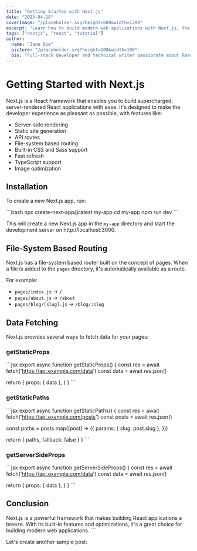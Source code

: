 ```yaml
---
title: "Getting Started with Next.js"
date: "2023-04-18"
coverImage: "/placeholder.svg?height=600&width=1200"
excerpt: "Learn how to build modern web applications with Next.js, the React framework for production."
tags: ["nextjs", "react", "tutorial"]
author:
  name: "Jane Doe"
  picture: "/placeholder.svg?height=100&width=100"
  bio: "Full-stack developer and technical writer passionate about React and Next.js."
---
```


# Getting Started with Next.js

Next.js is a React framework that enables you to build supercharged, server-rendered React applications with ease. It's designed to make the developer experience as pleasant as possible, with features like:

- Server-side rendering
- Static site generation
- API routes
- File-system based routing
- Built-in CSS and Sass support
- Fast refresh
- TypeScript support
- Image optimization

## Installation

To create a new Next.js app, run:

\`\`\`bash
npx create-next-app@latest my-app
cd my-app
npm run dev
\`\`\`

This will create a new Next.js app in the `my-app` directory and start the development server on http://localhost:3000.

## File-System Based Routing

Next.js has a file-system based router built on the concept of pages. When a file is added to the `pages` directory, it's automatically available as a route.

For example:

- `pages/index.js` → `/`
- `pages/about.js` → `/about`
- `pages/blog/[slug].js` → `/blog/:slug`

## Data Fetching

Next.js provides several ways to fetch data for your pages:

### getStaticProps

\`\`\`jsx
export async function getStaticProps() {
  const res = await fetch('https://api.example.com/data')
  const data = await res.json()

  return {
    props: { data },
  }
}
\`\`\`

### getStaticPaths

\`\`\`jsx
export async function getStaticPaths() {
  const res = await fetch('https://api.example.com/posts')
  const posts = await res.json()

  const paths = posts.map((post) => ({
    params: { slug: post.slug },
  }))

  return { paths, fallback: false }
}
\`\`\`

### getServerSideProps

\`\`\`jsx
export async function getServerSideProps() {
  const res = await fetch('https://api.example.com/data')
  const data = await res.json()

  return {
    props: { data },
  }
}
\`\`\`

## Conclusion

Next.js is a powerful framework that makes building React applications a breeze. With its built-in features and optimizations, it's a great choice for building modern web applications.
\`\`\`

Let's create another sample post:
